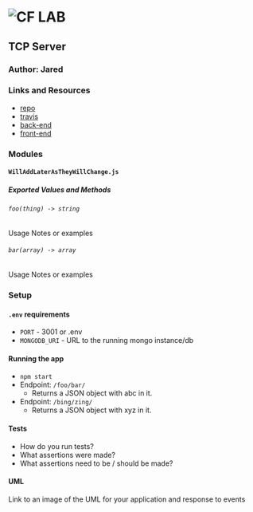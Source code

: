 ![CF](http://i.imgur.com/7v5ASc8.png) LAB
=================================================

## TCP Server

### Author: Jared

### Links and Resources
* [repo](https://github.com/jaredpattison/07-tcp-server)
* [travis](http://xyz.com)
* [back-end](http://xyz.com)
* [front-end](http://xyz.com)

### Modules
#### `WillAddLaterAsTheyWillChange.js`
##### Exported Values and Methods

###### `foo(thing) -> string`
Usage Notes or examples

###### `bar(array) -> array`
Usage Notes or examples

### Setup
#### `.env` requirements
* `PORT` - 3001 or .env
* `MONGODB_URI` - URL to the running mongo instance/db

#### Running the app
* `npm start`
* Endpoint: `/foo/bar/`
  * Returns a JSON object with abc in it.
* Endpoint: `/bing/zing/`
  * Returns a JSON object with xyz in it.

#### Tests
* How do you run tests?
* What assertions were made?
* What assertions need to be / should be made?

#### UML
Link to an image of the UML for your application and response to events
